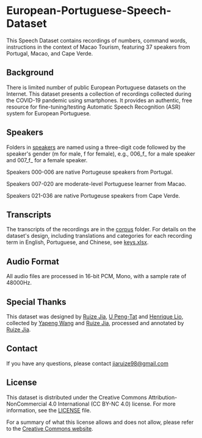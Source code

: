 # European-Portuguese-Speech-Dataset

This Speech Dataset contains recordings of numbers, command words, instructions in the context of Macao Tourism, featuring 37 speakers from Portugal, Macao, and Cape Verde. 

## Background

There is limited number of public European Portuguese datasets on the Internet. This dataset presents a collection of recordings collected during the COVID-19 pandemic using smartphones. It provides an authentic, free resource for fine-tuning/testing Automatic Speech Recognition (ASR) system for European Portuguese.

## Speakers

Folders in [speakers](speakers) are named using a three-digit code followed by the speaker's gender (m for male, f for female), e.g., 006_f_ for a male speaker and 007_f_ for a female speaker.

Speakers 000-006 are native Portugeuse speakers from Portugal.

Speakers 007-020 are moderate-level Portuguese learner from Macao.

Speakers 021-036 are native Portugeuse speakers from Cape Verde.

## Transcripts

The transcripts of the recordings are in the [corpus](corpus) folder. For details on the dataset's design, including translations and categories for each recording term in English, Portuguese, and Chinese, see [keys.xlsx](keys.xlsx).

## Audio Format

All audio files are processed in 16-bit PCM, Mono, with a sample rate of 48000Hz.

## Special Thanks

This dataset was designed by [Ruize Jia](mailto:jiaruize98@gmail.com), [U Peng-Tat](mailto:upengtat01@gmail.com) and [Henrique Lio](mailto:w.hankielio@gmail.com), collected by [Yapeng Wang](mailto:yapengwang@mpu.edu.mo) and [Ruize Jia](mailto:jiaruize98@gmail.com), processed and annotated by [Ruize Jia](mailto:jiaruize98@gmail.com).

## Contact

If you have any questions, please contact [jiaruize98@gmail.com](mailto:jiaruize98@gmail.com)

## License

This dataset is distributed under the Creative Commons Attribution-NonCommercial 4.0 International (CC BY-NC 4.0) license. For more information, see the [LICENSE](LICENSE.md) file.

For a summary of what this license allows and does not allow, please refer to the [Creative Commons website](https://creativecommons.org/licenses/by-nc/4.0/).
